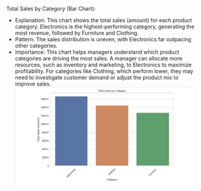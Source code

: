 Total Sales by Category (Bar Chart):

- Explanation: This chart shows the total sales (amount) for each product category. Electronics is the highest-performing category, generating the most revenue, followed by Furniture and Clothing.
- Pattern: The sales distribution is uneven, with Electronics far outpacing other categories.
- Importance: This chart helps managers understand which product categories are driving the most sales. A manager can allocate more resources, such as inventory and marketing, to Electronics to maximize profitability. For categories like Clothing, which perform lower, they may need to investigate customer demand or adjust the product mix to improve sales.
![Bar Chart](image/bar.jpg)

